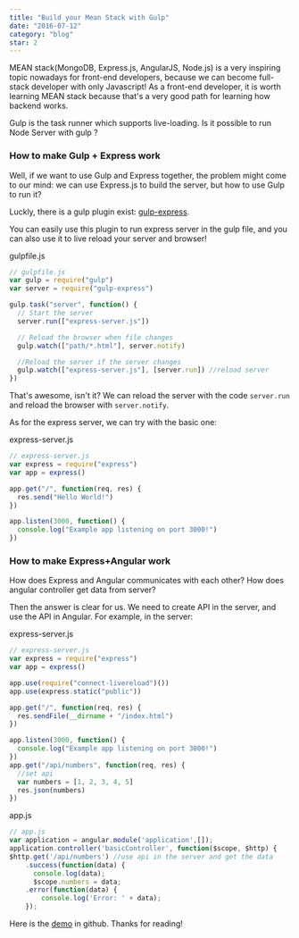 ```yaml
---
title: "Build your Mean Stack with Gulp"
date: "2016-07-12"
category: "blog"
star: 2
---
```


MEAN stack(MongoDB, Express.js, AngularJS, Node.js) is a very inspiring topic nowadays for front-end developers, because we can become full-stack developer with only Javascript! As a front-end developer, it is worth learning MEAN stack because that's a very good path for learning how backend works.

Gulp is the task runner which supports live-loading. Is it possible to run Node Server with gulp ?

### How to make Gulp + Express work

Well, if we want to use Gulp and Express together, the problem might come to our mind: we can use Express.js to build the server, but how to use Gulp to run it?

Luckly, there is a gulp plugin exist: [gulp-express](https://www.npmjs.com/package/gulp-express).

You can easily use this plugin to run express server in the gulp file, and you can also use it to live reload your server and browser!

gulpfile.js

```js
// gulpfile.js
var gulp = require("gulp")
var server = require("gulp-express")

gulp.task("server", function() {
  // Start the server
  server.run(["express-server.js"])

  // Reload the browser when file changes
  gulp.watch(["path/*.html"], server.notify)

  //Reload the server if the server changes
  gulp.watch(["express-server.js"], [server.run]) //reload server
})
```

That's awesome, isn't it? We can reload the server with the code `server.run` and reload the browser with `server.notify`.

As for the express server, we can try with the basic one:

express-server.js

```js
// express-server.js
var express = require("express")
var app = express()

app.get("/", function(req, res) {
  res.send("Hello World!")
})

app.listen(3000, function() {
  console.log("Example app listening on port 3000!")
})
```

### How to make Express+Angular work

How does Express and Angular communicates with each other? How does angular controller get data from server?

Then the answer is clear for us. We need to create API in the server, and use the API in Angular. For example, in the server:

express-server.js

```js
// express-server.js
var express = require("express")
var app = express()

app.use(require("connect-livereload")())
app.use(express.static("public"))

app.get("/", function(req, res) {
  res.sendFile(__dirname + "/index.html")
})

app.listen(3000, function() {
  console.log("Example app listening on port 3000!")
})
app.get("/api/numbers", function(req, res) {
  //set api
  var numbers = [1, 2, 3, 4, 5]
  res.json(numbers)
})
```

app.js

```js
// app.js
var application = angular.module('application',[]);
application.controller('basicController', function($scope, $http) {
$http.get('/api/numbers') //use api in the server and get the data
    .success(function(data) {
      console.log(data);
      $scope.numbers = data;
    .error(function(data) {
        console.log('Error: ' + data);
    });
```

Here is the [demo](https://github.com/AlbertWhite/mean-stack-with-gulp) in github. Thanks for reading!
